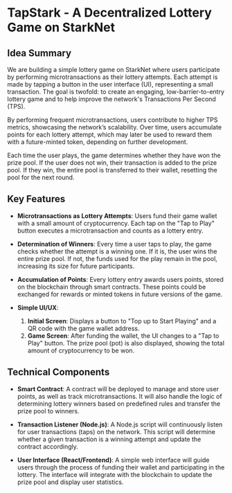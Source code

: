 # TapStark - A Decentralized Lottery Game on StarkNet

## Idea Summary
We are building a simple lottery game on StarkNet where users participate by performing microtransactions as their lottery attempts. Each attempt is made by tapping a button in the user interface (UI), representing a small transaction. The goal is twofold: to create an engaging, low-barrier-to-entry lottery game and to help improve the network's Transactions Per Second (TPS).

By performing frequent microtransactions, users contribute to higher TPS metrics, showcasing the network’s scalability. Over time, users accumulate points for each lottery attempt, which may later be used to reward them with a future-minted token, depending on further development.

Each time the user plays, the game determines whether they have won the prize pool. If the user does not win, their transaction is added to the prize pool. If they win, the entire pool is transferred to their wallet, resetting the pool for the next round.

## Key Features
- **Microtransactions as Lottery Attempts**: Users fund their game wallet with a small amount of cryptocurrency. Each tap on the "Tap to Play" button executes a microtransaction and counts as a lottery entry.
  
- **Determination of Winners**: Every time a user taps to play, the game checks whether the attempt is a winning one. If it is, the user wins the entire prize pool. If not, the funds used for the play remain in the pool, increasing its size for future participants.
  
- **Accumulation of Points**: Every lottery entry awards users points, stored on the blockchain through smart contracts. These points could be exchanged for rewards or minted tokens in future versions of the game.
  
- **Simple UI/UX**:
  1. **Initial Screen**: Displays a button to "Top up to Start Playing" and a QR code with the game wallet address.
  2. **Game Screen**: After funding the wallet, the UI changes to a "Tap to Play" button. The prize pool (pot) is also displayed, showing the total amount of cryptocurrency to be won.

## Technical Components
- **Smart Contract**: A contract will be deployed to manage and store user points, as well as track microtransactions. It will also handle the logic of determining lottery winners based on predefined rules and transfer the prize pool to winners.
  
- **Transaction Listener (Node.js)**: A Node.js script will continuously listen for user transactions (taps) on the network. This script will determine whether a given transaction is a winning attempt and update the contract accordingly.
  
- **User Interface (React/Frontend)**: A simple web interface will guide users through the process of funding their wallet and participating in the lottery. The interface will integrate with the blockchain to update the prize pool and display user statistics.
